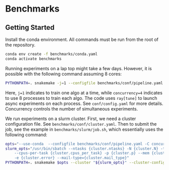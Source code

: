 # Benchmarks

## Getting Started

Install the conda environment. All commands must be run from the root of the repository.

```bash
conda env create -f benchmarks/conda.yaml
conda activate benchmarks
```

Running experiments on a lap top might take a few days. However, it is possible with the following command assuming 8 cores:

```bash
PYTHONPATH=. snakemake -j=1 --configfile benchmarks/conf/pipeline.yaml -C concurrency=8 --use-conda
```

Here, `j=1` indicates to train one algo at a time, while `concurrency=4` indicates to use 8 processes to train each algo. The code uses `ray[tune]` to launch async experiments on each process. See `conf/config.yaml` for more details. Concurrency controls the number of simultaneous experiments.


We run experiments on a slurm cluster. First, we need a cluster configuration file. See `benchmarks/conf/cluster.yaml`. Then to submit the job, see the example in `benchmarks/slurm/job.sh`, which essentially uses the following command:


```bash
opts="--use-conda  --configfile benchmarks/conf/pipeline.yaml -C concurrency=10"
slurm_opts="/usr/bin/sbatch --ntasks {cluster.ntasks} -N {cluster.N} -t {cluster.t} \
    --cpus-per-task {cluster.cpus_per_task} -p {cluster.p} --mem {cluster.mem} -o {cluster.output} \
    -e {cluster.error} --mail-type={cluster.mail_type}"
PYTHONPATH=. snakemake $opts --cluster "${slurm_opts}" --cluster-config benchmarks/conf/cluster.yaml  -j 12
```
